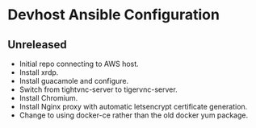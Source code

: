 # Devhost Ansible Configuration

## Unreleased

* Initial repo connecting to AWS host.
* Install xrdp.
* Install guacamole and configure.
* Switch from tightvnc-server to tigervnc-server.
* Install Chromium.
* Install Nginx proxy with automatic letsencrypt certificate generation.
* Change to using docker-ce rather than the old docker yum package.
